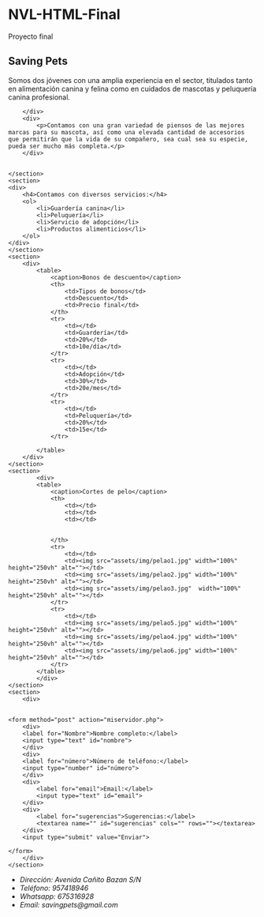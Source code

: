 # NVL-HTML-Final
Proyecto final
<!DOCTYPE html>
<html lang="en">
<head>
    <meta charset="UTF-8">
    <meta name="viewport" content="width=device-width, initial-scale=1.0">
    <title>Saving Pets</title>
</head>

<body>
    <h2 >Saving Pets</h2>
    <section>
        <div>
            <p>Somos dos jóvenes con una amplia experiencia en el sector, titulados tanto en alimentación canina y felina como en cuidados de mascotas y peluquería canina profesional.</p>

            
        </div>
        <div>
            <p>Contamos con una gran variedad de piensos de las mejores marcas para su mascota, así como una elevada cantidad de accesorios que permitirán que la vida de su compañero, sea cual sea su especie, pueda ser mucho más completa.</p>
        </div>


    </section>
    <section>
    <div>
        <h4>Contamos con diversos servicios:</h4>
        <ol>
            <li>Guardería canina</li>
            <li>Peluquería</li>
            <li>Servicio de adopción</li>
            <li>Productos alimenticios</li>
        </ol>
    </div>
    </section>
    <section>
        <div>
            <table>
                <caption>Bonos de descuento</caption>
                <th>
                    <td>Tipos de bonos</td>
                    <td>Descuento</td>
                    <td>Precio final</td>
                </th>
                <tr>
                    <td></td>
                    <td>Guardería</td>
                    <td>20%</td>
                    <td>10e/día</td>
                </tr>
                <tr>
                    <td></td>
                    <td>Adopción</td>
                    <td>30%</td>
                    <td>20e/mes</td>
                </tr>
                <tr>
                    <td></td>
                    <td>Peluquería</td>
                    <td>20%</td>
                    <td>15e</td>
                </tr>

            </table>
        </div>
    </section>
    <section>
            <div>
            <table>
                <caption>Cortes de pelo</caption>
                <th>
                    <td></td>
                    <td></td>
                    <td></td>
                    

                </th>
                <tr>
                    <td></td>
                    <td><img src="assets/img/pelao1.jpg" width="100%" height="250vh" alt=""></td>
                    <td><img src="assets/img/pelao2.jpg" width="100%" height="250vh" alt=""></td>
                    <td><img src="assets/img/pelao3.jpg"  width="100%" height="250vh" alt=""></td>
                </tr>
                <tr>
                    <td></td>
                    <td><img src="assets/img/pelao5.jpg" width="100%" height="250vh" alt=""></td>
                    <td><img src="assets/img/pelao4.jpg" width="100%" height="250vh" alt=""></td>
                    <td><img src="assets/img/pelao6.jpg" width="100%" height="250vh" alt=""></td>
                </tr>
            </table>
            </div>
    </section>
    <section>
        <div>
        
    
    <form method="post" action="miservidor.php">
        <div>
        <label for="Nombre">Nombre completo:</label>
        <input type="text" id="nombre">
        </div>
        <div>
        <label for="número">Número de teléfono:</label>
        <input type="number" id="número">
        </div>
        <div>
            <label for="email">Email:</label>
            <input type="text" id="email">
        </div>
        <div>
            <label for="sugerencias">Sugerencias:</label>
            <textarea name="" id="sugerencias" cols="" rows=""></textarea>
        </div>
        <input type="submit" value="Enviar">

    </form>
        </div>
    </section>


    
</body>
<address>
    <ul>
        <li>Dirección: Avenida Cañito Bazan S/N</li>
        <li>Teléfono: 957418946</li>
        <li>Whatsapp: 675316928</li>
        <li>Email: savingpets@gmail.com</li>
    </ul>
</address>

</html>
